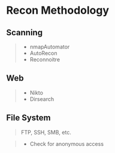 # Recon Methodology

## Scanning

> - nmapAutomator
> - AutoRecon
> - Reconnoitre

## Web

> - Nikto
> - Dirsearch

## File System

> FTP, SSH, SMB, etc.

> - Check for anonymous access
